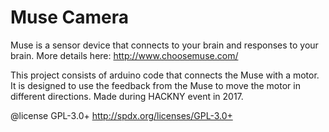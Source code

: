 # Muse Camera

Muse is a sensor device that connects to your brain and responses to your brain. More details here: http://www.choosemuse.com/

This project consists of arduino code that connects the Muse with a motor. It is designed to use the feedback from the Muse to move the motor in different directions. Made during HACKNY event in 2017. 

@license GPL-3.0+ http://spdx.org/licenses/GPL-3.0+
